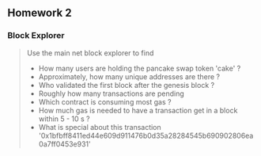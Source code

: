 ## Homework 2

### Block Explorer

> Use the main net block explorer to find
> - How many users are holding the pancake swap token 'cake' ?
> - Approximately, how many unique addresses are there ?
> - Who validated the first block after the genesis block ?
> - Roughly how many transactions are pending
> - Which contract is consuming most gas ?
> - How much gas is needed to have a transaction get in a block within 5 - 10 s ?
> - What is special about this transaction '0x1bfbff8411ed44e609d911476b0d35a28284545b690902806ea0a7ff0453e931'
